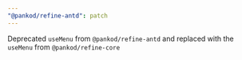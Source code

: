 ```yaml
---
"@pankod/refine-antd": patch
---
```


Deprecated `useMenu` from `@pankod/refine-antd` and replaced with the `useMenu` from `@pankod/refine-core`

